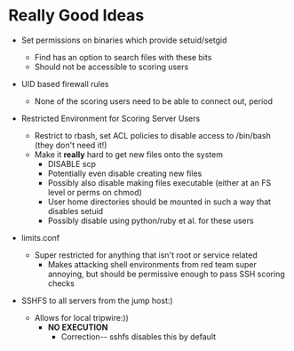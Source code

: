 # Really Good Ideas

* Set permissions on binaries which provide setuid/setgid
  - Find has an option to search files with these bits
  - Should not be accessible to scoring users
  
* UID based firewall rules
  - None of the scoring users need to be able to connect out, period
  
* Restricted Environment for Scoring Server Users
  - Restrict to rbash, set ACL policies to disable access to /bin/bash (they don't need it!)
  - Make it **really** hard to get new files onto the system
    - DISABLE scp
    - Potentially even disable creating new files
    - Possibly also disable making files executable (either at an FS level or perms on chmod)
    - User home directories should be mounted in such a way that disables setuid
    - Possibly disable using python/ruby et al. for these users
    
* limits.conf
  - Super restricted for anything that isn't root or service related
    - Makes attacking shell environments from red team super annoying, but should be permissive enough to pass
    SSH scoring checks

* SSHFS to all servers from the jump host:)
  - Allows for local tripwire:))
    - **NO EXECUTION**
      - Correction-- sshfs disables this by default
      
